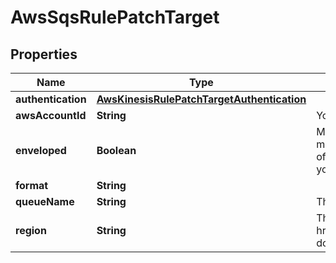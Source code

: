 

# AwsSqsRulePatchTarget


## Properties

| Name | Type | Description | Notes |
|------------ | ------------- | ------------- | -------------|
|**authentication** | [**AwsKinesisRulePatchTargetAuthentication**](AwsKinesisRulePatchTargetAuthentication.md) |  |  [optional] |
|**awsAccountId** | **String** | Your AWS account ID. |  [optional] |
|**enveloped** | **Boolean** | Messages delivered through Reactor are wrapped in an Ably envelope by default that contains metadata about the message and its payload. The form of the envelope depends on whether it is part of a Webhook/Function or a Queue/Firehose rule. For everything besides Webhooks, you can ensure you only get the raw payload by unchecking \&quot;Enveloped\&quot; when setting up the rule. |  [optional] |
|**format** | **String** |  |  [optional] |
|**queueName** | **String** | The AWS SQS queue name. |  [optional] |
|**region** | **String** | The region is which AWS SQS is hosted. See the &lt;a href&#x3D;\&quot;https://docs.aws.amazon.com/general/latest/gr/rande.html#lambda_region\&quot;&gt;AWS documentation&lt;/a&gt; for more detail. |  [optional] |



